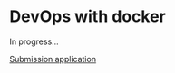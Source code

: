 # DevOps with docker
In progress...

[Submission application](https://studies.cs.helsinki.fi/stats/courses/docker2021)
